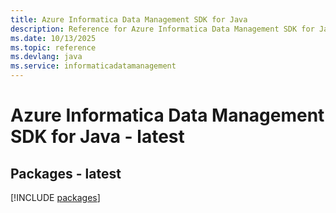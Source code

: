 ```yaml
---
title: Azure Informatica Data Management SDK for Java
description: Reference for Azure Informatica Data Management SDK for Java
ms.date: 10/13/2025
ms.topic: reference
ms.devlang: java
ms.service: informaticadatamanagement
---
```

# Azure Informatica Data Management SDK for Java - latest
## Packages - latest
[!INCLUDE [packages](informatica-data-management-index.md)]